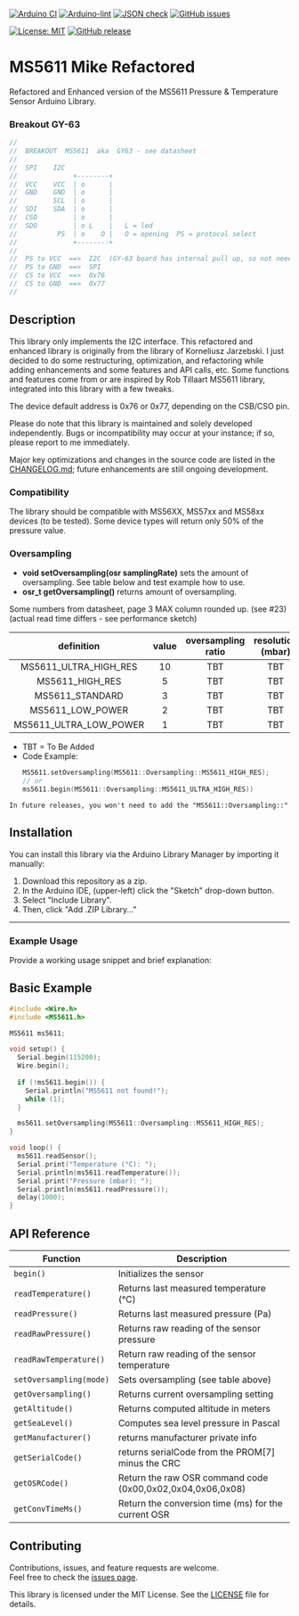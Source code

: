 [![Arduino CI](https://github.com/RobTillaart/MS5611/workflows/Arduino%20CI/badge.svg)](https://github.com/marketplace/actions/arduino_ci)
[![Arduino-lint](https://github.com/RobTillaart/MS5611/actions/workflows/arduino-lint.yml/badge.svg)](https://github.com/RobTillaart/MS5611/actions/workflows/arduino-lint.yml)
[![JSON check](https://github.com/RobTillaart/MS5611/actions/workflows/jsoncheck.yml/badge.svg)](https://github.com/RobTillaart/MS5611/actions/workflows/jsoncheck.yml)
[![GitHub issues](https://img.shields.io/github/issues/mikeedudee/MS5611-Mike-Refactored.svg)](https://github.com/mikeedudee/MS5611-Mike-Refactored/issues)

[![License: MIT](https://img.shields.io/badge/license-MIT-green.svg)](https://github.com/mikeedudee/MS5611-Mike-Refactored/blob/master/LICENSE)
[![GitHub release](https://img.shields.io/github/release/mikeedudee/MS5611-Mike-Refactored.svg?maxAge=3600)](https://github.com/mikeedudee/MS5611-Mike-Refactored/releases)



# MS5611 Mike Refactored

Refactored and Enhanced version of the MS5611 Pressure & Temperature Sensor Arduino Library.

### Breakout GY-63

```cpp
//
//  BREAKOUT  MS5611  aka  GY63 - see datasheet
//
//  SPI    I2C
//              +--------+
//  VCC    VCC  | o      |
//  GND    GND  | o      |
//         SCL  | o      |
//  SDI    SDA  | o      |
//  CSO         | o      |
//  SDO         | o L    |   L = led
//          PS  | o    O |   O = opening  PS = protocol select
//              +--------+
//
//  PS to VCC  ==>  I2C  (GY-63 board has internal pull up, so not needed)
//  PS to GND  ==>  SPI
//  CS to VCC  ==>  0x76
//  CS to GND  ==>  0x77
//
```

## Description
This library only implements the I2C interface. This refactored and enhanced library is originally from the library of Korneliusz Jarzebski. I just decided to do some restructuring, optimization, and refactoring while adding enhancements and some features and API calls, etc. Some functions and features come from or are inspired by Rob Tillaart MS5611 library, integrated into this library with a few tweaks.

The device default address is 0x76 or 0x77, depending on the CSB/CSO pin.


Please do note that this library is maintained and solely developed independently. Bugs or incompatibility may occur at your instance; if so, please report to me immediately.

Major key optimizations and changes in the source code are listed in the [CHANGELOG.md](./CHANGELOG.md); future enhancements are still ongoing development.

### Compatibility

The library should be compatible with MS56XX, MS57xx and MS58xx devices (to be tested). 
Some device types will return only 50% of the pressure value. 

### Oversampling

- **void setOversampling(osr samplingRate)** sets the amount of oversampling. 
See table below and test example how to use.
- **osr_t getOversampling()** returns amount of oversampling.


Some numbers from datasheet, page 3 MAX column rounded up. (see #23)
(actual read time differs - see performance sketch)

|        definition       | value | oversampling ratio | resolution (mbar) | time (us) | notes  |
|:-----------------------:|:-----:|:------------------:|:-----------------:|:---------:|:------:|
| MS5611_ULTRA_HIGH_RES   |  10   |        TBT         |        TBT        |    TBT    |
| MS5611_HIGH_RES         |  5    |        TBT         |        TBT        |    TBT    |
| MS5611_STANDARD         |  3    |        TBT         |        TBT        |    TBT    |
| MS5611_LOW_POWER        |  2    |        TBT         |        TBT        |    TBT    |
| MS5611_ULTRA_LOW_POWER  |  1    |        TBT         |        TBT        |    TBT    | 
- TBT = To Be Added
- Code Example:
  ```cpp
  MS5611.setOversampling(MS5611::Oversampling::MS5611_HIGH_RES);
  // or
  ms5611.begin(MS5611::Oversampling::MS5611_ULTRA_HIGH_RES))
  ```
`In future releases, you won't need to add the "MS5611::Oversampling::"`

## Installation

You can install this library via the Arduino Library Manager by importing it manually:

1. Download this repository as a zip.
2. In the Arduino IDE, (upper-left) click the "Sketch" drop-down button.
3. Select "Include Library".
4. Then, click "Add .ZIP Library..."
   
---

### **Example Usage**
Provide a working usage snippet and brief explanation:

## Basic Example

```cpp
#include <Wire.h>
#include <MS5611.h>

MS5611 ms5611;

void setup() {
  Serial.begin(115200);
  Wire.begin();
  
  if (!ms5611.begin()) {
    Serial.println("MS5611 not found!");
    while (1);
  }

  ms5611.setOversampling(MS5611::Oversampling::MS5611_HIGH_RES);
}

void loop() {
  ms5611.readSensor();
  Serial.print("Temperature (°C): ");
  Serial.println(ms5611.readTemperature());
  Serial.print("Pressure (mbar): ");
  Serial.println(ms5611.readPressure());
  delay(1000);
}
```

## API Reference

| Function | Description |
|---------|-------------|
| `begin()` | Initializes the sensor |
| `readTemperature()` | Returns last measured temperature (°C) |
| `readPressure()` | Returns last measured pressure (Pa) |
| `readRawPressure()` | Returns raw reading of the sensor pressure |
| `readRawTemperature()` | Return raw reading of the sensor temperature |
| `setOversampling(mode)` | Sets oversampling (see table above) |
| `getOversampling()` | Returns current oversampling setting |
| `getAltitude()` | Returns computed altitude in meters |
| `getSeaLevel()` | Computes sea level pressure in Pascal |
| `getManufacturer()` | returns manufacturer private info | 
| `getSerialCode()` | returns serialCode from the PROM\[7] minus the CRC |
| `getOSRCode()` | Return the raw OSR command code (0x00,0x02,0x04,0x06,0x08) |
| `getConvTimeMs()` | Return the conversion time (ms) for the current OSR |

## Contributing

Contributions, issues, and feature requests are welcome.  
Feel free to check the [issues page](https://github.com/mikeedudee/MS5611-Mike-Refactored/issues).

This library is licensed under the MIT License. See the [LICENSE](./LICENSE) file for details.
